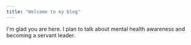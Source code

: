 ```yaml
---
title: "Welcome to my blog"
---
```


I'm glad you are here. I plan to talk about mental health awareness and becoming a servant leader.
